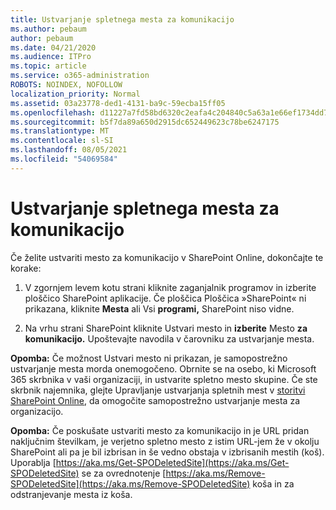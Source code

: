 ```yaml
---
title: Ustvarjanje spletnega mesta za komunikacijo
ms.author: pebaum
author: pebaum
ms.date: 04/21/2020
ms.audience: ITPro
ms.topic: article
ms.service: o365-administration
ROBOTS: NOINDEX, NOFOLLOW
localization_priority: Normal
ms.assetid: 03a23778-ded1-4131-ba9c-59ecba15ff05
ms.openlocfilehash: d11227a7fd58bd6320c2eafa4c204840c5a63a1e66ef1734dd781a3c1c0d3131
ms.sourcegitcommit: b5f7da89a650d2915dc652449623c78be6247175
ms.translationtype: MT
ms.contentlocale: sl-SI
ms.lasthandoff: 08/05/2021
ms.locfileid: "54069584"
---
```

# <a name="create-a-communication-site"></a>Ustvarjanje spletnega mesta za komunikacijo

Če želite ustvariti mesto za komunikacijo v SharePoint Online, dokončajte te korake: 
  
1. V zgornjem levem kotu strani kliknite zaganjalnik programov in izberite ploščico SharePoint aplikacije. Če ploščica Ploščica »SharePoint« ni prikazana, kliknite **Mesta** ali Vsi **programi,** SharePoint niso vidne. 
    
2. Na vrhu strani SharePoint kliknite Ustvari mesto in **izberite** Mesto **za komunikacijo.** Upoštevajte navodila v čarovniku za ustvarjanje mesta. 
    
 **Opomba:** Če možnost Ustvari mesto ni prikazan, je samopostrežno ustvarjanje mesta morda onemogočeno. Obrnite se na osebo, ki Microsoft 365 skrbnika v vaši organizaciji, in ustvarite spletno mesto skupine. Če ste skrbnik najemnika, glejte Upravljanje ustvarjanja spletnih mest v [storitvi SharePoint Online,](https://go.microsoft.com/fwlink/?linkid=2018780) da omogočite samopostrežno ustvarjanje mesta za organizacijo.
  
 **Opomba:** Če poskušate ustvariti mesto za komunikacijo in je URL pridan naključnim številkam, je verjetno spletno mesto z istim URL-jem že v okolju SharePoint ali pa je bil izbrisan in še vedno obstaja v izbrisanih mestih (koš). Uporablja [https://aka.ms/Get-SPODeletedSite](https://aka.ms/Get-SPODeletedSite) se za ovrednotenje [https://aka.ms/Remove-SPODeletedSite](https://aka.ms/Remove-SPODeletedSite) koša in za odstranjevanje mesta iz koša. 
  

